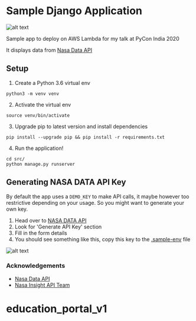 # Sample Django Application

![alt text](docs/demoscreenshot.png)


Sample app to deploy on AWS Lambda for my talk at PyCon India 2020

It displays data from [Nasa Data API](https://api.nasa.gov/)

## Setup

1. Create a Python 3.6 virtual env
```
python3 -m venv venv
```

2. Activate the virtual env
```
source venv/bin/activate
```

3. Upgrade pip to latest version and install dependencies
```
pip install --upgrade pip && pip install -r requirements.txt
```

4. Run the application!
```
cd src/
python manage.py runserver
```

## Generating NASA DATA API Key

By default the app uses a `DEMO_KEY` to make API calls, it maybe however too restrictive depending on your usage. So you might want to generate your own key.

1. Head over to [NASA DATA API](https://api.nasa.gov)
2. Look for 'Generate API Key' section
3. Fill in the form details
4. You should see something like this, copy this key to the [.sample-env](.sample-env) file

![alt text](docs/nasapikey.png)

### Acknowledgements

- [Nasa Data API](https://api.nasa.gov/)
- [Nasa Insight API Team](https://api.nasa.gov/assets/insight/insight_mars_wind_rose.html)
# education_portal_v1
